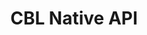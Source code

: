 ---
id: couchbase-lite-native-api
title: CBL Native API
permalink: references/couchbase-lite/couchbase-lite/index.html
---